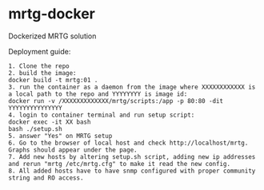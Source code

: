 # mrtg-docker
Dockerized MRTG solution



Deployment guide:

    1. Clone the repo
    2. build the image: 
    docker build -t mrtg:01 .
    3. run the container as a daemon from the image where XXXXXXXXXXXX is a local path to the repo and YYYYYYYY is image id: 
    docker run -v /XXXXXXXXXXXXX/mrtg/scripts:/app -p 80:80 -dit YYYYYYYYYYYYYYY
    4. login to container terminal and run setup script: 
    docker exec -it XX bash
    bash ./setup.sh
    5. answer "Yes" on MRTG setup
    6. Go to the browser of local host and check http://localhost/mrtg. Graphs should appear under the page.
    7. Add new hosts by altering setup.sh script, adding new ip addresses and rerun "mrtg /etc/mrtg.cfg" to make it read the new config.
    8. All added hosts have to have snmp configured with proper community string and RO access.

